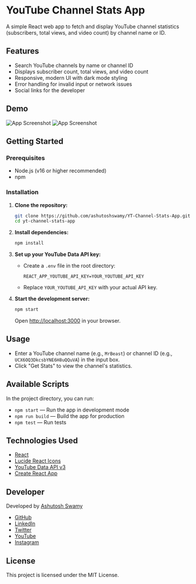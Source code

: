 # YouTube Channel Stats App

A simple React web app to fetch and display YouTube channel statistics (subscribers, total views, and video count) by channel name or ID.

## Features

- Search YouTube channels by name or channel ID
- Displays subscriber count, total views, and video count
- Responsive, modern UI with dark mode styling
- Error handling for invalid input or network issues
- Social links for the developer

## Demo

![App Screenshot](./assets/Screenshot%202025-07-21%20at%206.30.03 PM.png)
![App Screenshot](./assets/Screenshot%202025-07-21%20at%206.30.30 PM.png)

## Getting Started

### Prerequisites

- Node.js (v16 or higher recommended)
- npm

### Installation

1. **Clone the repository:**

   ```sh
   git clone https://github.com/ashutoshswamy/YT-Channel-Stats-App.git
   cd yt-channel-stats-app
   ```

2. **Install dependencies:**

   ```sh
   npm install
   ```

3. **Set up your YouTube Data API key:**

   - Create a `.env` file in the root directory:

     ```
     REACT_APP_YOUTUBE_API_KEY=YOUR_YOUTUBE_API_KEY
     ```

   - Replace `YOUR_YOUTUBE_API_KEY` with your actual API key.

4. **Start the development server:**
   ```sh
   npm start
   ```
   Open [http://localhost:3000](http://localhost:3000) in your browser.

## Usage

- Enter a YouTube channel name (e.g., `MrBeast`) or channel ID (e.g., `UCX6OQ3DkcsbYNE6H8uQQuVA`) in the input box.
- Click "Get Stats" to view the channel's statistics.

## Available Scripts

In the project directory, you can run:

- `npm start` — Run the app in development mode
- `npm run build` — Build the app for production
- `npm test` — Run tests

## Technologies Used

- [React](https://reactjs.org/)
- [Lucide React Icons](https://lucide.dev/)
- [YouTube Data API v3](https://developers.google.com/youtube/v3)
- [Create React App](https://create-react-app.dev/)

## Developer

Developed by [Ashutosh Swamy](https://github.com/ashutoshswamy)

- [GitHub](https://github.com/ashutoshswamy)
- [LinkedIn](https://linkedin.com/in/ashutoshswamy)
- [Twitter](https://twitter.com/ashutoshswamy_)
- [YouTube](https://youtube.com/@codeitofficial3)
- [Instagram](https://instagram.com/codeitofficial3)

## License

This project is licensed under the MIT License.

